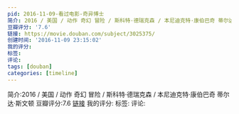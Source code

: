 ```yaml
---
pid: 2016-11-09-看过电影-奇异博士
简介: 2016 / 美国 / 动作 奇幻 冒险 / 斯科特·德瑞克森 / 本尼迪克特·康伯巴奇 蒂尔达·斯文顿
豆瓣评分: '7.6'
链接: https://movie.douban.com/subject/3025375/
创建时间: '2016-11-09 23:15:02'
我的评分:
标签:
评论:
tags: [douban]
categories: [timeline]
---
```

简介:2016 / 美国 / 动作 奇幻 冒险 / 斯科特·德瑞克森 / 本尼迪克特·康伯巴奇 蒂尔达·斯文顿
豆瓣评分:7.6
[链接](https://movie.douban.com/subject/3025375/)
我的评分:
标签:
评论:
